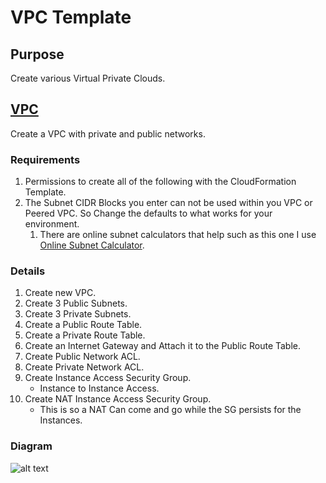 # VPC Template

## Purpose
Create various Virtual Private Clouds.

## [VPC](https://github.com/stelligent/cloudformation_templates/blob/master/infrastructure/vpc/vpc.template)
Create a VPC with private and public networks.

### Requirements
1. Permissions to create all of the following with the CloudFormation Template.
2. The Subnet CIDR Blocks you enter can not be used within you VPC or Peered VPC. So Change the defaults to what works for your environment.
    1. There are online subnet calculators that help such as this one I use [Online Subnet Calculator](http://www.subnet-calculator.com/subnet.php?net_class=A).

### Details
1. Create new VPC.
2. Create 3 Public Subnets.
3. Create 3 Private Subnets.
4. Create a Public Route Table.
5. Create a Private Route Table.
6. Create an Internet Gateway and Attach it to the Public Route Table.
7. Create Public Network ACL.
8. Create Private Network ACL.
9. Create Instance Access Security Group.
    * Instance to Instance Access.
10. Create NAT Instance Access Security Group.
    * This is so a NAT Can come and go while the SG persists for the Instances.

### Diagram
![alt text](https://s3.amazonaws.com/stelligent-public-media/cfn-diagrams/vpc.jpg "VPC CFN Template Diagram")
